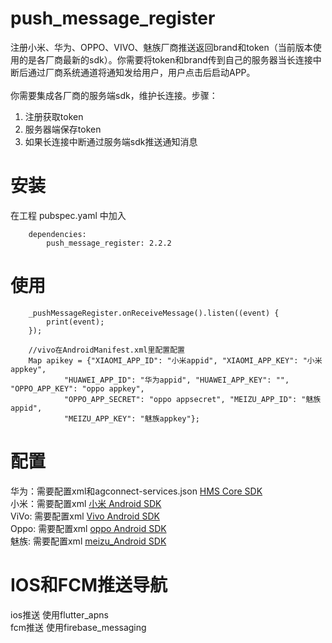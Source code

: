 # push_message_register  

注册小米、华为、OPPO、VIVO、魅族厂商推送返回brand和token（当前版本使用的是各厂商最新的sdk）。你需要将token和brand传到自己的服务器当长连接中断后通过厂商系统通道将通知发给用户，用户点击后启动APP。
<br/><br/>
你需要集成各厂商的服务端sdk，维护长连接。步骤：
1. 注册获取token
2. 服务器端保存token
3. 如果长连接中断通过服务端sdk推送通知消息

# 安装
在工程 pubspec.yaml 中加入 

        dependencies:
            push_message_register: 2.2.2

# 使用

        _pushMessageRegister.onReceiveMessage().listen((event) {
            print(event);
        });
        
        //vivo在AndroidManifest.xml里配置配置
        Map apikey = {"XIAOMI_APP_ID": "小米appid", "XIAOMI_APP_KEY": "小米appkey",
                "HUAWEI_APP_ID": "华为appid", "HUAWEI_APP_KEY": "", "OPPO_APP_KEY": "oppo appkey",
                "OPPO_APP_SECRET": "oppo appsecret", "MEIZU_APP_ID": "魅族appid",
                "MEIZU_APP_KEY": "魅族appkey"};
      

# 配置

华为：需要配置xml和agconnect-services.json [HMS Core SDK](https://developer.huawei.com/consumer/cn/doc/development/HMSCore-Guides/android-integrating-sdk-0000001050040084)
<br />
小米：需要配置xml [小米 Android SDK](https://dev.mi.com/console/doc/detail?pId=41)
<br />
ViVo: 需要配置xml [Vivo Android SDK](https://dev.vivo.com.cn/documentCenter/doc/365)
<br />
Oppo: 需要配置xml [oppo Android SDK](https://open.oppomobile.com/wiki/doc/#id=11050)
<br />
魅族: 需要配置xml [meizu_Android SDK](http://open-wiki.flyme.cn/doc-wiki/index?title=%E9%AD%85%E6%97%8F%E6%8E%A8%E9%80%81%E5%B9%B3%E5%8F%B0%E5%BC%80%E5%8F%91%E8%80%85%E6%96%87%E6%A1%A3#id?129)

# IOS和FCM推送导航
ios推送 使用flutter_apns
<br />
fcm推送 使用firebase_messaging
